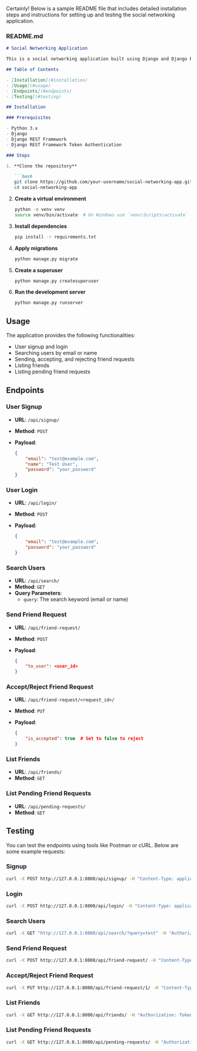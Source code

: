 Certainly! Below is a sample README file that includes detailed installation steps and instructions for setting up and testing the social networking application.

### README.md

```markdown
# Social Networking Application

This is a social networking application built using Django and Django REST Framework (DRF). The application provides functionalities for user signup, login, searching users, sending/accepting/rejecting friend requests, listing friends, and listing pending friend requests.

## Table of Contents

- [Installation](#installation)
- [Usage](#usage)
- [Endpoints](#endpoints)
- [Testing](#testing)

## Installation

### Prerequisites

- Python 3.x
- Django
- Django REST Framework
- Django REST Framework Token Authentication

### Steps

1. **Clone the repository**

   ```bash
   git clone https://github.com/your-username/social-networking-app.git
   cd social-networking-app
   ```

2. **Create a virtual environment**

   ```bash
   python -m venv venv
   source venv/bin/activate  # On Windows use `venv\Scripts\activate`
   ```

3. **Install dependencies**

   ```bash
   pip install -r requirements.txt
   ```

4. **Apply migrations**

   ```bash
   python manage.py migrate
   ```

5. **Create a superuser**

   ```bash
   python manage.py createsuperuser
   ```

6. **Run the development server**

   ```bash
   python manage.py runserver
   ```

## Usage

The application provides the following functionalities:

- User signup and login
- Searching users by email or name
- Sending, accepting, and rejecting friend requests
- Listing friends
- Listing pending friend requests

## Endpoints

### User Signup

- **URL**: `/api/signup/`
- **Method**: `POST`
- **Payload**:

  ```json
  {
      "email": "test@example.com",
      "name": "Test User",
      "password": "your_password"
  }
  ```

### User Login

- **URL**: `/api/login/`
- **Method**: `POST`
- **Payload**:

  ```json
  {
      "email": "test@example.com",
      "password": "your_password"
  }
  ```

### Search Users

- **URL**: `/api/search/`
- **Method**: `GET`
- **Query Parameters**:
  - `query`: The search keyword (email or name)

### Send Friend Request

- **URL**: `/api/friend-request/`
- **Method**: `POST`
- **Payload**:

  ```json
  {
      "to_user": <user_id>
  }
  ```

### Accept/Reject Friend Request

- **URL**: `/api/friend-request/<request_id>/`
- **Method**: `PUT`
- **Payload**:

  ```json
  {
      "is_accepted": true  # Set to false to reject
  }
  ```

### List Friends

- **URL**: `/api/friends/`
- **Method**: `GET`

### List Pending Friend Requests

- **URL**: `/api/pending-requests/`
- **Method**: `GET`

## Testing

You can test the endpoints using tools like Postman or cURL. Below are some example requests:

### Signup

```bash
curl -X POST http://127.0.0.1:8000/api/signup/ -H "Content-Type: application/json" -d '{"email": "test@example.com", "name": "Test User", "password": "your_password"}'
```

### Login

```bash
curl -X POST http://127.0.0.1:8000/api/login/ -H "Content-Type: application/json" -d '{"email": "test@example.com", "password": "your_password"}'
```

### Search Users

```bash
curl -X GET "http://127.0.0.1:8000/api/search/?query=test" -H "Authorization: Token your_token_here"
```

### Send Friend Request

```bash
curl -X POST http://127.0.0.1:8000/api/friend-request/ -H "Content-Type: application/json" -H "Authorization: Token your_token_here" -d '{"to_user": 2}'
```

### Accept/Reject Friend Request

```bash
curl -X PUT http://127.0.0.1:8000/api/friend-request/1/ -H "Content-Type: application/json" -H "Authorization: Token your_token_here" -d '{"is_accepted": true}'
```

### List Friends

```bash
curl -X GET http://127.0.0.1:8000/api/friends/ -H "Authorization: Token your_token_here"
```

### List Pending Friend Requests

```bash
curl -X GET http://127.0.0.1:8000/api/pending-requests/ -H "Authorization: Token your_token_here"
```